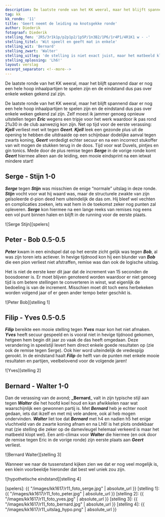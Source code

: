 ```yaml
---
description: De laatste ronde van het KK weeral, maar het blijft spannend daar er nog een hele hoop inhaalpartijen te spelen zijn en de eindstand dus pas over enkele weken gekend zal zijn.'
tag: kk
kk_ronde: '11'
title: 'Geert neemt de leiding na knotsgekke ronde'
author: Diederik
fotograaf: Diederik
stelling_fen: '2R5/3r1k1p/p2p1p2/1p5P/1n3B2/1P6/1r4P1/4R1K1 w - -'
stelling_titel: 'Wit speelt en geeft mat in enkele'
stelling_wit: 'Bernard'
stelling_zwart: 'Walter'
stelling_uitleg: 'de stelling is niet exact juist, maar het matbeeld klopt wel'
stelling_oplossing: 'Lh6!'
layout: verslag
excerpt_separator: <!--more-->
---
```

De laatste ronde van het KK weeral, maar het blijft spannend daar er nog een hele hoop inhaalpartijen te spelen zijn en de eindstand dus pas over enkele weken gekend zal zijn.<!--more-->

De laatste ronde van het KK weeral, maar het blijft spannend daar er nog een hele hoop inhaalpartijen te spelen zijn en de eindstand dus pas over enkele weken gekend zal zijn. Zelf moest ik jammer genoeg opnieuw uitstellen tegen **_Eric_** wegens een tripje voor het werk waardoor ik pas rond 21u30 in de club aanwezig kon zijn. Net op tijd voor de eerste verassing: **_Kjell_** verliest met wit tegen **_Geert_**. **_Kjell_** leek een gezonde plus uit de opening te hebben die uitdraaide op een schijnbaar dodelijke aanval tegen zwarts koning, **_Geert_** verdedigt echter secuur en na een incorrect stukoffer van wit mogen de stukken terug in de doos. Tijd voor wat Duvels, pintjes en gin tonics. Mede door de plus remise tegen **_Serge_** in de vorige ronde komt **_Geert_** hiermee alleen aan de leiding, een mooie eindsprint na een ietwat mindere start! 

## Serge - Stijn 1-0

**_Serge_** tegen **_Stijn_** was misschien de enige “normale” uitslag in deze ronde. **_Stijn_** vocht voor wat hij waard was, maar de structurele zwakte van zijn geïsoleerde d-pion deed hem uiteindelijk de das om. Hij bleef wel vechten en complicaties zoeken, iets wat hem in de toekomst zeker nog punten zal opleveren. **_Serge_** kon hiermee na een lange reeks van remises nog eens een vol punt binnen halen en blijft in de running voor de eerste plaats.

![Serge Stijn][spelers]

## Peter - Bob 0.5-0.5

**_Peter_** kwam in een eindspel dat op het eerste zicht gelijk was tegen **_Bob_**, al was zijn toren iets actiever. In hevige tijdnood kon hij een blunder van **_Bob_** die een pion verliest niet afstraffen, remise was dan ook de logische uitslag. 

Het is niet de eerste keer dit jaar dat de increment van 15 seconden de boosdoener is. Er moet blijven genoteerd worden waardoor er niet genoeg tijd is om betere stellingen te converteren in winst, wat eigenlijk de bedoeling is van de increment. Misschien moet dit toch eens herbekeken worden volgend jaar of er geen ander tempo beter geschikt is.  

![Peter Bob][stelling 1]

## Filip - Yves 0.5-0.5

**_Filip_** bereikte een mooie stelling tegen **_Yves_** maar kon het niet afmaken. **_Yves_** heeft secuur gespeeld en is vooral niet in hevige tijdnood gekomen, hetgeen hem begin dit jaar zo vaak de das heeft omgedaan. Deze verandering in speelstijl levert hem direct enkele goede resultaten op (zie ook de remise tegen Serge). Ook hier word uiteindelijk de vredespijp gerookt. In de eindstand haalt **_Filip_** de helft van de punten met enkele mooie resultaten en partijen, veelbelovend voor de volgende jaren!

![Yves][stelling 2]

## Bernard - Walter 1-0

Dan de verassing van de avond; **_Bernard**_ valt in zijn typische stijl aan  tegen **_Walter_** die het hoofd koel houd en kan afwikkelen naar wat waarschijnlijk een gewonnen partij is. Met **_Bernard_** heb je echter nooit gedaan, iets dat ikzelf en met mij vele andere, ook al heb mogen ondervinden. **_Walter_** liet toe dat **_Bernard_** met h4 en nadien h5 het enige vluchtveld van de zwarte koning afnam en na Lh6! is het plots ondekbaar mat (zie stelling die zeker op de damevleugel helemaal verkeerd is maar het matbeeld klopt wel). Een anti-climax voor **_Walter_** die hiermee (en ook door de remise tegen Eric in de vorige ronde) zijn eerste plaats aan **_Geert_** verliest. 

![Bernard Walter][stelling 3]

Wanneer we naar de tussenstand kijken zien we dat er nog veel mogelijk is, een klein voorbeeldje hieronder dat best wel uniek zou zijn. 

![hypothetische eindstand][stelling 4]

[spelers]: {{ "/images/kk1617/r11_foto_serge.jpg" | absolute_url }}
[stelling 1]: {{ "/images/kk1617/r11_foto_peter.jpg" | absolute_url }}
[stelling 2]: {{ "/images/kk1617/r11_foto_yves.jpg" | absolute_url }}
[stelling 3]: {{ "/images/kk1617/r11_foto_bernard.jpg" | absolute_url }}
[stelling 4]: {{ "/images/kk1617/r11_uitslag_hypo.png" | absolute_url }}

